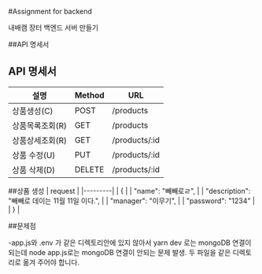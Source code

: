 #Assignment for backend

내배캠 장터 백엔드 서버 만들기


##API 명세서

## API 명세서

| 설명         | Method   |    URL        |
|-------------|----------|---------------|
| 상품생성(C)   | POST     | /products     |
| 상품목록조회(R)| GET      | /products     |
| 상품상세조회(R)| GET      | /products/:id |
| 상품 수정(U)  | PUT      | /products/:id |
| 상품 삭제(D)  | DELETE   | /products/:id |


##상품 생성
| request |
|---------|
| { |
|     "name": "빼빼로ㄹ", |
|     "description": "빼빼로 데이는 11월 11일 이다.", |
|     "manager": "이무기", |
|     "password": "1234" |
| } |






##문제점

-app.js와 .env 가 같은 디렉토리안에 있지 않아서 yarn dev 로는 mongoDB 연결이 되는데
node app.js로는  mongoDB 연결이 안되는 문제 발생.
두 파일을 같은 디렉토리로 옮겨 주어야 합니다.
